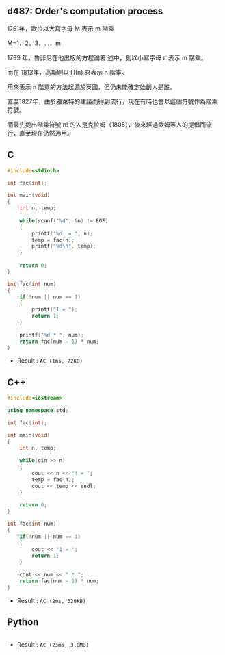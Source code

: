 ## d487: Order's computation process
1751年，歐拉以大寫字母 M 表示 m 階乘

 M=1．2．3．...．m 　

 1799 年，魯非尼在他出版的方程論著 述中，則以小寫字母 π 表示 m 階乘。

 而在 1813年，高斯則以 Π(n) 來表示 n 階乘。

 用來表示 n 階乘的方法起源於英國，但仍未能確定始創人是誰。

 直至1827年，由於雅萊特的建議而得到流行，現在有時也會以這個符號作為階乘符號。

 而最先提出階乘符號 n! 的人是克拉姆（1808），後來經過歐姆等人的提倡而流行，直至現在仍然通用。

## C
```C
#include<stdio.h>

int fac(int);

int main(void)
{
	int n, temp;
	
	while(scanf("%d", &n) != EOF)
	{
		printf("%d! = ", n);
		temp = fac(n);
		printf("%d\n", temp);
	}
	
	return 0;
}

int fac(int num)
{
	if(!num || num == 1)
	{
		printf("1 = ");
		return 1;
	}
	
	printf("%d * ", num);
	return fac(num - 1) * num;
} 
```
 * Result : `AC (1ms, 72KB)`

## C++
```C++
#include<iostream>

using namespace std;

int fac(int);

int main(void)
{
	int n, temp;
	
	while(cin >> n)
	{
		cout << n << "! = ";
		temp = fac(n);
		cout << temp << endl;
	}
	
	return 0;
}

int fac(int num)
{
	if(!num || num == 1)
	{
		cout << "1 = ";
		return 1;
	}
	
	cout << num << " * ";
	return fac(num - 1) * num;
} 
```
 * Result : `AC (2ms, 320KB)`

## Python
```python

```
 * Result : `AC (23ms, 3.8MB)`
